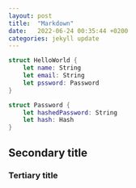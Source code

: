 ```yaml
---
layout: post
title:  "Markdown"
date:   2022-06-24 00:35:44 +0200
categories: jekyll update
---
```


~~~swift
struct HelloWorld {
	let name: String
	let email: String
	let pssword: Password
}

struct Password {
	let hashedPassword: String
	let hash: Hash
}
~~~
## Secondary title
### Tertiary title
